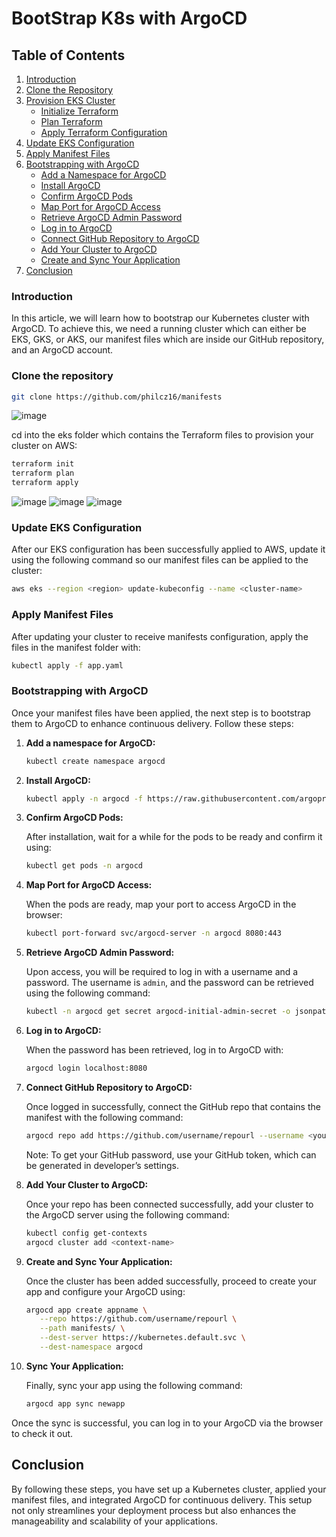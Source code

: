 # BootStrap K8s with ArgoCD


## Table of Contents

1. [Introduction](#introduction)
2. [Clone the Repository](#clone-the-repository)
3. [Provision EKS Cluster](#provision-eks-cluster)
    - [Initialize Terraform](#initialize-terraform)
    - [Plan Terraform](#Plan-terraform)
    - [Apply Terraform Configuration](#apply-terraform-configuration)
4. [Update EKS Configuration](#update-eks-configuration)
5. [Apply Manifest Files](#apply-manifest-files)
6. [Bootstrapping with ArgoCD](#bootstrapping-with-argocd)
    - [Add a Namespace for ArgoCD](#add-a-namespace-for-argocd)
    - [Install ArgoCD](#install-argocd)
    - [Confirm ArgoCD Pods](#confirm-argocd-pods)
    - [Map Port for ArgoCD Access](#map-port-for-argocd-access)
    - [Retrieve ArgoCD Admin Password](#retrieve-argocd-admin-password)
    - [Log in to ArgoCD](#log-in-to-argocd)
    - [Connect GitHub Repository to ArgoCD](#connect-github-repository-to-argocd)
    - [Add Your Cluster to ArgoCD](#add-your-cluster-to-argocd)
    - [Create and Sync Your Application](#create-and-sync-your-application)
7. [Conclusion](#conclusion)

### Introduction
In this article, we will learn how to bootstrap our Kubernetes cluster with ArgoCD. To achieve this, we need a running cluster which can either be EKS, GKS, or AKS, our manifest files which are inside our GitHub repository, and an ArgoCD account.


### Clone the repository

```sh
git clone https://github.com/philcz16/manifests
```
![image](https://github.com/user-attachments/assets/d8cdc2e5-f48d-4d2e-950b-b7036511232c)


cd into the eks folder which contains the Terraform files to provision your cluster on AWS:

```sh
terraform init
terraform plan
terraform apply
```
![image](https://github.com/user-attachments/assets/5c42ad05-baa3-4cc5-a44f-f0d710f2b28a)
![image](https://github.com/user-attachments/assets/5d13f81e-374a-49c1-a3ba-415aa4aa68c8)
![image](https://github.com/user-attachments/assets/528b9002-5ccb-4a13-bde1-7779347bce54)




### Update EKS Configuration

After our EKS configuration has been successfully applied to AWS, update it using the following command so our manifest files can be applied to the cluster:

```sh
aws eks --region <region> update-kubeconfig --name <cluster-name>
```

### Apply Manifest Files

After updating your cluster to receive manifests configuration, apply the files in the manifest folder with:

```sh
kubectl apply -f app.yaml
```

### Bootstrapping with ArgoCD

Once your manifest files have been applied, the next step is to bootstrap them to ArgoCD to enhance continuous delivery. Follow these steps:

1. **Add a namespace for ArgoCD:**

    ```sh
    kubectl create namespace argocd
    ```

2. **Install ArgoCD:**

    ```sh
    kubectl apply -n argocd -f https://raw.githubusercontent.com/argoproj/argo-cd/stable/manifests/install.yaml
    ```

3. **Confirm ArgoCD Pods:**

    After installation, wait for a while for the pods to be ready and confirm it using:

    ```sh
    kubectl get pods -n argocd
    ```

4. **Map Port for ArgoCD Access:**

    When the pods are ready, map your port to access ArgoCD in the browser:

    ```sh
    kubectl port-forward svc/argocd-server -n argocd 8080:443
    ```

5. **Retrieve ArgoCD Admin Password:**

    Upon access, you will be required to log in with a username and a password. The username is `admin`, and the password can be retrieved using the following command:

    ```sh
    kubectl -n argocd get secret argocd-initial-admin-secret -o jsonpath="{.data.password}" | base64 -d
    ```

6. **Log in to ArgoCD:**

    When the password has been retrieved, log in to ArgoCD with:

    ```sh
    argocd login localhost:8080
    ```

7. **Connect GitHub Repository to ArgoCD:**

    Once logged in successfully, connect the GitHub repo that contains the manifest with the following command:

    ```sh
    argocd repo add https://github.com/username/repourl --username <your-github-username> --password <your-personal-access-token>
    ```

    Note: To get your GitHub password, use your GitHub token, which can be generated in developer’s settings.

8. **Add Your Cluster to ArgoCD:**

    Once your repo has been connected successfully, add your cluster to the ArgoCD server using the following command:

    ```sh
    kubectl config get-contexts
    argocd cluster add <context-name>
    ```

9. **Create and Sync Your Application:**

    Once the cluster has been added successfully, proceed to create your app and configure your ArgoCD using:

    ```sh
    argocd app create appname \
       --repo https://github.com/username/repourl \
       --path manifests/ \
       --dest-server https://kubernetes.default.svc \
       --dest-namespace argocd
    ```

10. **Sync Your Application:**

    Finally, sync your app using the following command:

    ```sh
    argocd app sync newapp
    ```

Once the sync is successful, you can log in to your ArgoCD via the browser to check it out.

## Conclusion

By following these steps, you have set up a Kubernetes cluster, applied your manifest files, and integrated ArgoCD for continuous delivery. This setup not only streamlines your deployment process but also enhances the manageability and scalability of your applications.
